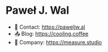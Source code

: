 # Paweł J. Wal

* 💬 Contact: https://paweljw.al
* 📤 Blog:    https://cooling.coffee
* 🔭 Company: https://measure.studio

